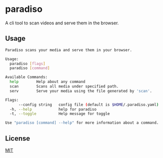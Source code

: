 # paradiso

A cli tool to scan videos and serve them in the browser.

## Usage

```bash
Paradiso scans your media and serve them in your browser.

Usage:
  paradiso [flags]
  paradiso [command]

Available Commands:
  help        Help about any command
  scan        Scans all media under specified path.
  serv        Serve your media using the file generated by 'scan'.

Flags:
      --config string   config file (default is $HOME/.paradiso.yaml)
  -h, --help            help for paradiso
  -t, --toggle          Help message for toggle

Use "paradiso [command] --help" for more information about a command.
```

## License

[MIT](https://choosealicense.com/licenses/mit/)
